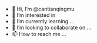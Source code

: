 - 👋 Hi, I’m @cantianqingmu
- 👀 I’m interested in 
- 🌱 I’m currently learning ...
- 💞️ I’m looking to collaborate on ...
- 📫 How to reach me ...

<!---
cantianqingmu/cantianqingmu is a ✨ special ✨ repository because its `README.md` (this file) appears on your GitHub profile.
You can click the Preview link to take a look at your changes.
--->
